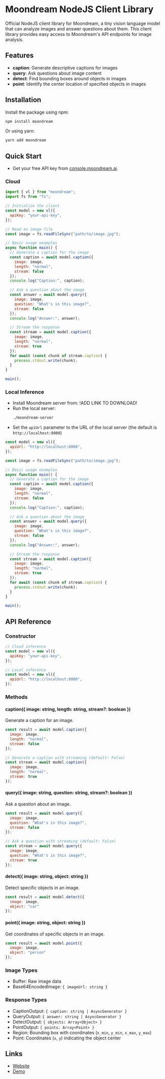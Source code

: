 # Moondream NodeJS Client Library

Official NodeJS client library for Moondream, a tiny vision language model that can
analyze images and answer questions about them. This client library provides easy
access to Moondream's API endpoints for image analysis.

## Features

- **caption**: Generate descriptive captions for images
- **query**: Ask questions about image content
- **detect**: Find bounding boxes around objects in images
- **point**: Identify the center location of specified objects in images

## Installation

Install the package using npm:

```bash
npm install moondream
```

Or using yarn:

```bash
yarn add moondream
```

## Quick Start

- Get your free API key from [console.moondream.ai](https://console.moondream.ai).

### Cloud

```javascript
import { vl } from "moondream";
import fs from "fs";

// Initialize the client
const model = new vl({
  apiKey: "your-api-key",
});

// Read an image file
const image = fs.readFileSync("path/to/image.jpg");

// Basic usage examples
async function main() {
  // Generate a caption for the image
  const caption = await model.caption({
    image: image,
    length: "normal",
    stream: false
  });
  console.log("Caption:", caption);

  // Ask a question about the image
  const answer = await model.query({
    image: image,
    question: "What's in this image?",
    stream: false
  });
  console.log("Answer:", answer);

  // Stream the response
  const stream = await model.caption({
    image: image,
    length: "normal",
    stream: true
  });
  for await (const chunk of stream.caption) {
    process.stdout.write(chunk);
  }
}

main();
```

### Local Inference

- Install Moondream server from: !ADD LINK TO DOWNLOAD!
- Run the local server:
  ```bash
  ./moondream-server
- Set the `apiUrl` parameter to the URL of the local server (the default is `http://localhost:8000`)

```javascript
const model = new vl({
  apiUrl: "http://localhost:8000",
});

const image = fs.readFileSync("path/to/image.jpg");

// Basic usage examples
async function main() {
  // Generate a caption for the image
  const caption = await model.caption({
    image: image,
    length: "normal",
    stream: false
  });
  console.log("Caption:", caption);

  // Ask a question about the image
  const answer = await model.query({
    image: image,
    question: "What's in this image?",
    stream: false
  });
  console.log("Answer:", answer);

  // Stream the response
  const stream = await model.caption({
    image: image,
    length: "normal",
    stream: true
  });
  for await (const chunk of stream.caption) {
    process.stdout.write(chunk);
  }
}

main();
```

## API Reference

### Constructor

```javascript
// Cloud inference
const model = new vl({
  apiKey: "your-api-key",
});

// Local inference
const model = new vl({
  apiUrl: "http://localhost:8000",
});
```

### Methods

#### caption({ image: string, length: string, stream?: boolean })

Generate a caption for an image.

```javascript
const result = await model.caption({
  image: image,
  length: "normal",
  stream: false
});

// Generate a caption with streaming (default: False)
const stream = await model.caption({
  image: image,
  length: "normal",
  stream: true
});
```

#### query({ image: string, question: string, stream?: boolean })

Ask a question about an image.

```javascript
const result = await model.query({
  image: image,
  question: "What's in this image?",
  stream: false
});

// Ask a question with streaming (default: False)
const stream = await model.query({
  image: image,
  question: "What's in this image?",
  stream: true
});
```

#### detect({ image: string, object: string })

Detect specific objects in an image.

```javascript
const result = await model.detect({
  image: image,
  object: "car"
});
```

#### point({ image: string, object: string })

Get coordinates of specific objects in an image.

```javascript
const result = await model.point({
  image: image,
  object: "person"
});
```

### Image Types

- Buffer: Raw image data
- Base64EncodedImage: `{ imageUrl: string }`

### Response Types

- CaptionOutput: `{ caption: string | AsyncGenerator }`
- QueryOutput: `{ answer: string | AsyncGenerator }`
- DetectOutput: `{ objects: Array<Object> }`
- PointOutput: `{ points: Array<Point> }`
- Region: Bounding box with coordinates (`x_min`, `y_min`, `x_max`, `y_max`)
- Point: Coordinates (`x`, `y`) indicating the object center

## Links

- [Website](https://moondream.ai/)
- [Demo](https://moondream.ai/playground)

